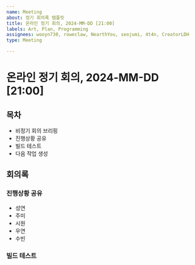 ```yaml
---
name: Meeting
about: 정기 회의록 템플릿
title: 온라인 정기 회의, 2024-MM-DD [21:00]
labels: Art, Plan, Programming
assignees: wooyn730, roweclaw, NearthYou, seojumi, 4t4n, CreatorLDH
type: Meeting

---
```


# 온라인 정기 회의, 2024-MM-DD [21:00]

## 목차
- 비정기 회의 브리핑
- 진행상황 공유
- 빌드 테스트
- 다음 작업 생성

## 회의록

### 진행상황 공유
- 성연
- 주미
- 시원
- 우연
- 수빈

### 빌드 테스트
